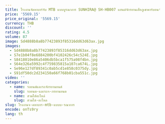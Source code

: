 ```yaml
---
title: โรงงานจัดหาบาร์จับ MTB แบบบูรณาการ SUNHIRA@ SH-HB007 แฮนด์จักรยานเสือภูเขาคาร์บอนจักรยาน
price: '5569.15'
price_original: '5569.15'
currency: THB
discount: ''
rating: 4.5
volume: 87
image: Sd4888b8a8b77423893f85316dd63d63ax.jpg
images:
  - Sd4888b8a8b77423893f85316dd63d63ax.jpg
  - S7e1b04f8e6884200bf4102426c54c524E.jpg
  - S8418010e86a5406db5bca1f575a98f4bn.jpg
  - S64e326a5992c4f759835815a107ca674L.jpg
  - Se96e127df89341c0ab5cd1e858c0375dy.jpg
  - S91df50dc2d234150a66f768b01cba551c.jpg
video: ''
categories:
  - name: รถยนต์และรถจักรยานยนต์
    slug: รถยนต-และรถจ-กรยานยนต
  - name: สวมใส่อะไหล่
    slug: สวมใส-อะไหล
slug: โรงงานจ-ดหาบาร-mtb-แบบบ-รณาการ
encode: onTs9ry
lang: th
---
```

  